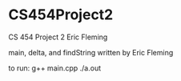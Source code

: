 # CS454Project2
CS 454 Project 2
Eric Fleming

main, delta, and findString written by Eric Fleming

to run:
g++ main.cpp
./a.out
